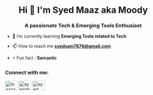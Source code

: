 <h1 align="center">Hi 👋 I'm Syed Maaz aka Moody </h1>
<h3 align="center">A passionate Tech & Emerging Tools Enthusiast</h3>


- 🌱 I’m currently learning **Emerging Tools related to Tech**

- 📫 How to reach me **syedsam7676@gmail.com**

- ⚡ Fun fact : **Sarcastic**

<h3 align="left">Connect with me:</h3>
<p align="left">
<a href="https://twitter.com/maazz_sd" target="blank"><img align="center" src="https://raw.githubusercontent.com/rahuldkjain/github-profile-readme-generator/master/src/images/icons/Social/twitter.svg" alt="maazz_sd" height="30" width="40" /></a>
<a href="https://linkedin.com/in/syedahmeduddinmaaz](https://www.linkedin.com/in/maazzsd/" target="blank"><img align="center" src="https://raw.githubusercontent.com/rahuldkjain/github-profile-readme-generator/master/src/images/icons/Social/linked-in-alt.svg" alt="syedahmeduddinmaaz" height="30" width="40" /></a>
<a href="https://stackoverflow.com/users/syed maaz" target="blank"><img align="center" src="https://raw.githubusercontent.com/rahuldkjain/github-profile-readme-generator/master/src/images/icons/Social/stack-overflow.svg" alt="syed maaz" height="30" width="40" /></a>
</p>

